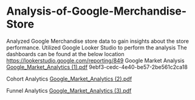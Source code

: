# Analysis-of-Google-Merchandise-Store
Analyzed Google Merchandise store data to gain insights about the store performance. Utilized Google Looker Studio to perform the analysis The dashboards can be found at the below location
https://lookerstudio.google.com/reporting/849
Google Market Analysis
[Google_Market_Analytics (1).pdf](https://github.com/VirenderChib/Analysis-of-Google-Merchandise-Store/files/12456291/Google_Market_Analytics.1.pdf)
9ebf3-cedc-4e40-be57-2be561c2ca18

Cohort Analytics
[Google_Market_Analytics (2).pdf](https://github.com/VirenderChib/Analysis-of-Google-Merchandise-Store/files/12456297/Google_Market_Analytics.2.pdf)


Funnel Analytics
[Google_Market_Analytics (3).pdf](https://github.com/VirenderChib/Analysis-of-Google-Merchandise-Store/files/12456299/Google_Market_Analytics.3.pdf)
